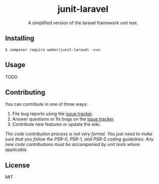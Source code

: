 <h1 align="center"> junit-laravel </h1>

<p align="center"> A simplified version of the laravel framework unit test.</p>


## Installing

```shell
$ composer require weber/junit-laravel -vvv
```

## Usage

TODO

## Contributing

You can contribute in one of three ways:

1. File bug reports using the [issue tracker](https://github.com/weber/junit-laravel/issues).
2. Answer questions or fix bugs on the [issue tracker](https://github.com/weber/junit-laravel/issues).
3. Contribute new features or update the wiki.

_The code contribution process is not very formal. You just need to make sure that you follow the PSR-0, PSR-1, and PSR-2 coding guidelines. Any new code contributions must be accompanied by unit tests where applicable._

## License

MIT